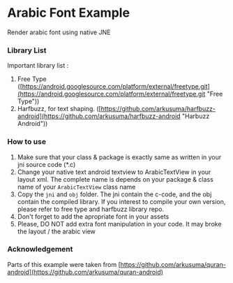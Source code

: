 Arabic Font Example
=====================
Render arabic font using native JNE

### Library List ###
Important library list :

1. Free Type ([https://android.googlesource.com/platform/external/freetype.git](https://android.googlesource.com/platform/external/freetype.git "Free Type"))
2. Harfbuzz, for text shaping. ([https://github.com/arkusuma/harfbuzz-android](https://github.com/arkusuma/harfbuzz-android "Harbuzz Android"))

### How to use ###
1. Make sure that your class & package is exactly same as written in your jni source code (*.c)
2. Change your native text android textview to ArabicTextView in your layout xml. The complete name is depends on your package & class name of your `ArabicTextView` class name
3. Copy the `jni` and `obj` folder. The jni contain the c-code, and the obj contain the compiled library. If you interest to compile your own version, please refer to free type and harfbuzz library repo.
4. Don't forget to add the apropriate font in your assets
5. Please, DO NOT add extra font manipulation in your code. It may broke the layout / the arabic view

### Acknowledgement ###
Parts of this example were taken from [https://github.com/arkusuma/quran-android](https://github.com/arkusuma/quran-android) 